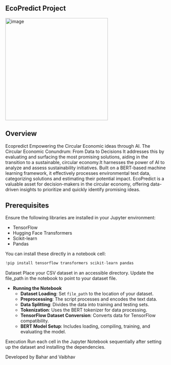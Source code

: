 ## EcoPredict Project
<img width="320" alt="image" src="https://github.com/BaharChidem/EcoPredict/assets/114008903/5b41ba45-5202-49c0-9960-ec2ef9f3e236">

## Overview
Ecopredict Empowering the Circular Economic ideas through AI.
The Circular Economic Conundrum: From Data to Decisions
It addresses this by evaluating and surfacing the most promising solutions, aiding in the transition to a sustainable, circular economy.It harnesses the power of AI to analyze and assess sustainability initiatives. Built on a BERT-based machine learning framework, it effectively processes environmental text data, categorizing  solutions and estimating their potential impact. EcoPredict is a valuable asset for decision-makers in the circular economy, offering data-driven insights to prioritize and quickly identify promising  ideas.


## Prerequisites
Ensure the following libraries are installed in your Jupyter environment:
- TensorFlow
- Hugging Face Transformers
- Scikit-learn
- Pandas

You can install these directly in a notebook cell:
```python
!pip install tensorflow transformers scikit-learn pandas
```

Dataset
Place your CSV dataset in an accessible directory. Update the file_path in the notebook to point to your dataset file.
- **Running the Notebook**
  - **Dataset Loading**: Set `file_path` to the location of your dataset.
  - **Preprocessing**: The script processes and encodes the text data.
  - **Data Splitting**: Divides the data into training and testing sets.
  - **Tokenization**: Uses the BERT tokenizer for data processing.
  - **TensorFlow Dataset Conversion**: Converts data for TensorFlow compatibility.
  - **BERT Model Setup**: Includes loading, compiling, training, and evaluating the model.


Execution
Run each cell in the Jupyter Notebook sequentially after setting up the dataset and installing the dependencies.

Developed by Bahar and Vaibhav
